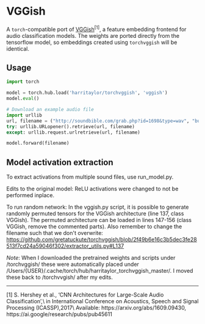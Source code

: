 # VGGish
A `torch`-compatible port of [VGGish](https://github.com/tensorflow/models/tree/master/research/audioset)<sup>[1]</sup>, 
a feature embedding frontend for audio classification models. The weights are ported directly from the tensorflow model, so embeddings created using `torchvggish` will be identical.


## Usage

```python
import torch

model = torch.hub.load('harritaylor/torchvggish', 'vggish')
model.eval()

# Download an example audio file
import urllib
url, filename = ("http://soundbible.com/grab.php?id=1698&type=wav", "bus_chatter.wav")
try: urllib.URLopener().retrieve(url, filename)
except: urllib.request.urlretrieve(url, filename)

model.forward(filename)
```

## Model activation extraction
To extract activations from multiple sound files, use run_model.py. 

Edits to the original model: ReLU activations were changed to not be performed inplace.

To run random network: In the vggish.py script, it is possible to generate randomly permuted tensors for the VGGish architecture (line 137, class VGGish). The permuted architecture can be loaded in lines 147-156 (class VGGish, remove the commented parts).
Also remember to change the filename such that we don't overwrite: https://github.com/gretatuckute/torchvggish/blob/2f49b6e16c3b5dec3fe28513f7cd24a59046f302/extractor_utils.py#L137 

*Note*: When I downloaded the pretrained weights and scripts under /torchvggish/ these were automatically placed under /Users/{USER}/.cache/torch/hub/harritaylor_torchvggish_master/. I moved these back to /torchvvgish/ after my edits.


<hr>
[1]  S. Hershey et al., ‘CNN Architectures for Large-Scale Audio Classification’,\
    in International Conference on Acoustics, Speech and Signal Processing (ICASSP),2017\
    Available: https://arxiv.org/abs/1609.09430, https://ai.google/research/pubs/pub45611
    

